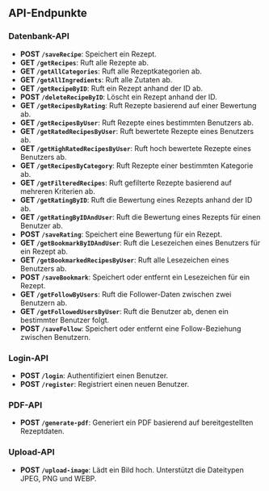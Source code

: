 ## API-Endpunkte

### Datenbank-API
- **POST `/saveRecipe`**: Speichert ein Rezept.
- **GET `/getRecipes`**: Ruft alle Rezepte ab.
- **GET `/getAllCategories`**: Ruft alle Rezeptkategorien ab.
- **GET `/getAllIngredients`**: Ruft alle Zutaten ab.
- **GET `/getRecipeByID`**: Ruft ein Rezept anhand der ID ab.
- **POST `/deleteRecipeByID`**: Löscht ein Rezept anhand der ID.
- **GET `/getRecipesByRating`**: Ruft Rezepte basierend auf einer Bewertung ab.
- **GET `/getRecipesByUser`**: Ruft Rezepte eines bestimmten Benutzers ab.
- **GET `/getRatedRecipesByUser`**: Ruft bewertete Rezepte eines Benutzers ab.
- **GET `/getHighRatedRecipesByUser`**: Ruft hoch bewertete Rezepte eines Benutzers ab.
- **GET `/getRecipesByCategory`**: Ruft Rezepte einer bestimmten Kategorie ab.
- **GET `/getFilteredRecipes`**: Ruft gefilterte Rezepte basierend auf mehreren Kriterien ab.
- **GET `/getRatingByID`**: Ruft die Bewertung eines Rezepts anhand der ID ab.
- **GET `/getRatingByIDAndUser`**: Ruft die Bewertung eines Rezepts für einen Benutzer ab.
- **POST `/saveRating`**: Speichert eine Bewertung für ein Rezept.
- **GET `/getBookmarkByIDAndUser`**: Ruft die Lesezeichen eines Benutzers für ein Rezept ab.
- **GET `/getBookmarkedRecipesByUser`**: Ruft alle Lesezeichen eines Benutzers ab.
- **POST `/saveBookmark`**: Speichert oder entfernt ein Lesezeichen für ein Rezept.
- **GET `/getFollowByUsers`**: Ruft die Follower-Daten zwischen zwei Benutzern ab.
- **GET `/getFollowedUsersByUser`**: Ruft die Benutzer ab, denen ein bestimmter Benutzer folgt.
- **POST `/saveFollow`**: Speichert oder entfernt eine Follow-Beziehung zwischen Benutzern.

### Login-API
- **POST `/login`**: Authentifiziert einen Benutzer.
- **POST `/register`**: Registriert einen neuen Benutzer.

### PDF-API
- **POST `/generate-pdf`**: Generiert ein PDF basierend auf bereitgestellten Rezeptdaten.

### Upload-API
- **POST `/upload-image`**: Lädt ein Bild hoch. Unterstützt die Dateitypen JPEG, PNG und WEBP.